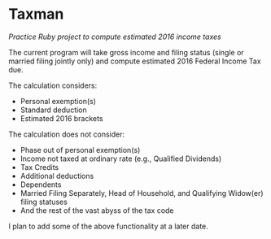 # Taxman
*Practice Ruby project to compute estimated 2016 income taxes*    

The current program will take gross income and filing status (single or married filing jointly only) and compute estimated 2016 Federal Income Tax due.

The calculation considers:
+ Personal exemption(s)
+ Standard deduction
+ Estimated 2016 brackets

The calculation does not consider:
+ Phase out of personal exemption(s)
+ Income not taxed at ordinary rate (e.g., Qualified Dividends)
+ Tax Credits
+ Additional deductions
+ Dependents
+ Married Filing Separately, Head of Household, and Qualifying Widow(er) filing statuses
+ And the rest of the vast abyss of the tax code

I plan to add some of the above functionality at a later date.
